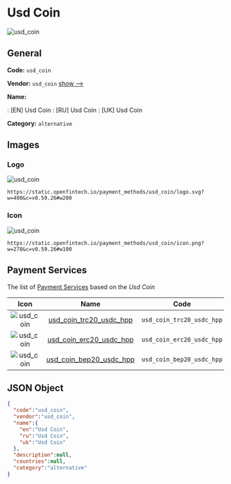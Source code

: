 
# Usd Coin 
![usd_coin](https://static.openfintech.io/payment_methods/usd_coin/logo.svg?w=400&c=v0.59.26#w200)  

## General 
**Code:** `usd_coin` 
 
**Vendor:** `usd_coin` [show -->](/vendors/usd_coin/) 
 
**Name:** 
 
:	[EN] Usd Coin 
:	[RU] Usd Coin 
:	[UK] Usd Coin 
 
**Category:** `alternative` 
 

## Images 

### Logo 
![usd_coin](https://static.openfintech.io/payment_methods/usd_coin/logo.svg?w=400&c=v0.59.26#w200)  

```
https://static.openfintech.io/payment_methods/usd_coin/logo.svg?w=400&c=v0.59.26#w200
```  

### Icon 
![usd_coin](https://static.openfintech.io/payment_methods/usd_coin/icon.png?w=278&c=v0.59.26#w100)  

```
https://static.openfintech.io/payment_methods/usd_coin/icon.png?w=278&c=v0.59.26#w100
```  

## Payment Services 
 
The list of [Payment Services](/payment-services/) based on the _Usd Coin_ 

|Icon|Name|Code| 
|:---:|:---:|:---:| 
|![usd_coin](https://static.openfintech.io/payment_methods/usd_coin/icon.png?w=278&c=v0.59.26#w100) |[usd_coin_trc20_usdc_hpp](/payment-services/usd_coin_trc20_usdc_hpp/)|`usd_coin_trc20_usdc_hpp`| 
|![usd_coin](https://static.openfintech.io/payment_methods/usd_coin/icon.png?w=278&c=v0.59.26#w100) |[usd_coin_erc20_usdc_hpp](/payment-services/usd_coin_erc20_usdc_hpp/)|`usd_coin_erc20_usdc_hpp`| 
|![usd_coin](https://static.openfintech.io/payment_methods/usd_coin/icon.png?w=278&c=v0.59.26#w100) |[usd_coin_bep20_usdc_hpp](/payment-services/usd_coin_bep20_usdc_hpp/)|`usd_coin_bep20_usdc_hpp`| 
 

## JSON Object 

```json
{
  "code":"usd_coin",
  "vendor":"usd_coin",
  "name":{
    "en":"Usd Coin",
    "ru":"Usd Coin",
    "uk":"Usd Coin"
  },
  "description":null,
  "countries":null,
  "category":"alternative"
}
```  
